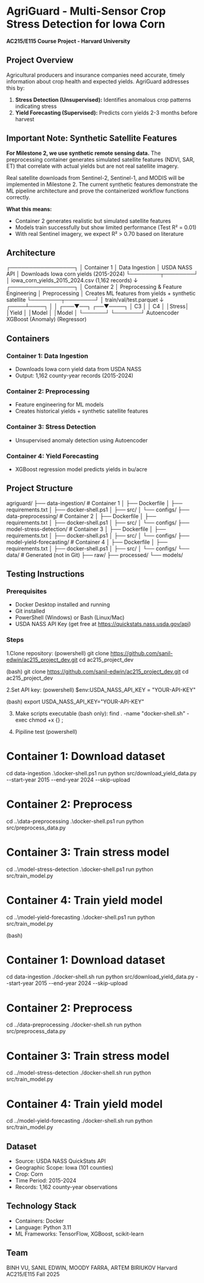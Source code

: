 # AgriGuard - Multi-Sensor Crop Stress Detection for Iowa Corn

**AC215/E115 Course Project - Harvard University**

## Project Overview

Agricultural producers and insurance companies need accurate, timely information about crop health and expected yields. AgriGuard addresses this by:

1. **Stress Detection (Unsupervised):** Identifies anomalous crop patterns indicating stress
2. **Yield Forecasting (Supervised):** Predicts corn yields 2-3 months before harvest

## Important Note: Synthetic Satellite Features 

**For Milestone 2, we use synthetic remote sensing data.** The preprocessing container generates simulated satellite features (NDVI, SAR, ET) that correlate with actual yields but are not real satellite imagery.

Real satellite downloads from Sentinel-2, Sentinel-1, and MODIS will be implemented in Milestone 2. The current synthetic features demonstrate the ML pipeline architecture and prove the containerized workflow functions correctly.

**What this means:**
- Container 2 generates realistic but simulated satellite features
- Models train successfully but show limited performance (Test R² = 0.01)
- With real Sentinel imagery, we expect R² > 0.70 based on literature

## Architecture
┌─────────────────┐
│ Container 1     │ Data Ingestion
│ USDA NASS API   │ Downloads Iowa corn yields (2015-2024)
└────────┬────────┘
         │ iowa_corn_yields_2015_2024.csv (1,162 records)
         ↓
┌─────────────────┐
│ Container 2     │ Preprocessing & Feature Engineering
│ Preprocessing   │ Creates ML features from yields + synthetic satellite
└────────┬────────┘
         │ train/val/test.parquet
         ↓
    ┌────┴────┐
    │         │
┌───▼──┐   ┌──▼────┐
│ C3   │   │ C4    │
│Stress│   │Yield  │
│Model │   │Model  │
└──────┘   └───────┘
Autoencoder XGBoost
(Anomaly)   (Regressor)


## Containers

### Container 1: Data Ingestion
- Downloads Iowa corn yield data from USDA NASS
- Output: 1,162 county-year records (2015-2024)

### Container 2: Preprocessing
- Feature engineering for ML models
- Creates historical yields + synthetic satellite features

### Container 3: Stress Detection
- Unsupervised anomaly detection using Autoencoder

### Container 4: Yield Forecasting
- XGBoost regression model predicts yields in bu/acre

## Project Structure

agriguard/
├── data-ingestion/              # Container 1
│   ├── Dockerfile
│   ├── requirements.txt
│   ├── docker-shell.ps1
│   ├── src/
│   └── configs/
├── data-preprocessing/          # Container 2
│   ├── Dockerfile
│   ├── requirements.txt
│   ├── docker-shell.ps1
│   ├── src/
│   └── configs/
├── model-stress-detection/      # Container 3
│   ├── Dockerfile
│   ├── requirements.txt
│   ├── docker-shell.ps1
│   ├── src/
│   └── configs/
├── model-yield-forecasting/     # Container 4
│   ├── Dockerfile
│   ├── requirements.txt
│   ├── docker-shell.ps1
│   ├── src/
│   └── configs/
└── data/                        # Generated (not in Git)
    ├── raw/
    ├── processed/
    └── models/


## Testing Instructions

### Prerequisites
- Docker Desktop installed and running
- Git installed
- PowerShell (Windows) or Bash (Linux/Mac)
- USDA NASS API Key (get free at https://quickstats.nass.usda.gov/api)

### Steps
1.Clone repository: 
(powershell)
git clone https://github.com/sanil-edwin/ac215_project_dev.git
cd ac215_project_dev

(bash)
git clone https://github.com/sanil-edwin/ac215_project_dev.git
cd ac215_project_dev

2.Set API key: 
(powershell)
$env:USDA_NASS_API_KEY = "YOUR-API-KEY"

(bash)
export USDA_NASS_API_KEY="YOUR-API-KEY"

3. Make scripts executable (bash only):
find . -name "docker-shell.sh" -exec chmod +x {} \;
   
4. Pipiline test 
(powershell)
# Container 1: Download dataset
cd data-ingestion
.\docker-shell.ps1 run python src/download_yield_data.py --start-year 2015 --end-year 2024 --skip-upload

# Container 2: Preprocess
cd ..\data-preprocessing
.\docker-shell.ps1 run python src/preprocess_data.py

# Container 3: Train stress model
cd ..\model-stress-detection
.\docker-shell.ps1 run python src/train_model.py

# Container 4: Train yield model
cd ..\model-yield-forecasting
.\docker-shell.ps1 run python src/train_model.py

(bash)
# Container 1: Download dataset
cd data-ingestion
./docker-shell.sh run python src/download_yield_data.py --start-year 2015 --end-year 2024 --skip-upload

# Container 2: Preprocess
cd ../data-preprocessing
./docker-shell.sh run python src/preprocess_data.py

# Container 3: Train stress model
cd ../model-stress-detection
./docker-shell.sh run python src/train_model.py

# Container 4: Train yield model
cd ../model-yield-forecasting
./docker-shell.sh run python src/train_model.py


## Dataset 

- Source: USDA NASS QuickStats API
- Geographic Scope: Iowa (101 counties)
- Crop: Corn
- Time Period: 2015-2024
- Records: 1,162 county-year observations

## Technology Stack

- Containers: Docker
- Language: Python 3.11
- ML Frameworks: TensorFlow, XGBoost, scikit-learn

## Team

BINH VU, SANIL EDWIN, MOODY FARRA, ARTEM BIRIUKOV
Harvard AC215/E115 Fall 2025